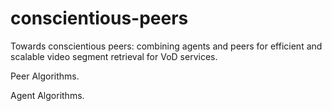 # conscientious-peers

Towards conscientious peers: combining agents and peers for efficient and scalable video segment retrieval for VoD services.

Peer Algorithms.

Agent Algorithms.
